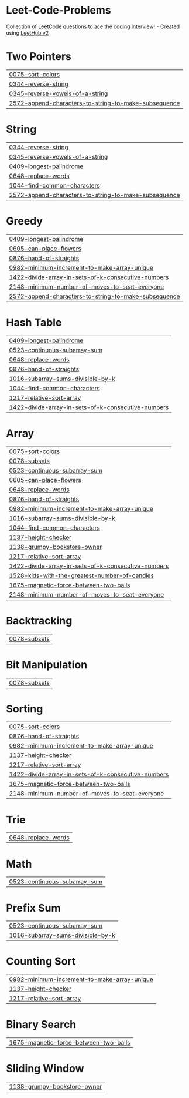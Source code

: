 # Leet-Code-Problems
Collection of LeetCode questions to ace the coding interview! - Created using [LeetHub v2](https://github.com/arunbhardwaj/LeetHub-2.0)


# Two Pointers
|  |
| ------- |
| [0075-sort-colors](https://github.com/RobinKumar5986/Leet-Code-Problems/tree/master/0075-sort-colors) |
| [0344-reverse-string](https://github.com/RobinKumar5986/Leet-Code-Problems/tree/master/0344-reverse-string) |
| [0345-reverse-vowels-of-a-string](https://github.com/RobinKumar5986/Leet-Code-Problems/tree/master/0345-reverse-vowels-of-a-string) |
| [2572-append-characters-to-string-to-make-subsequence](https://github.com/RobinKumar5986/Leet-Code-Problems/tree/master/2572-append-characters-to-string-to-make-subsequence) |
# String
|  |
| ------- |
| [0344-reverse-string](https://github.com/RobinKumar5986/Leet-Code-Problems/tree/master/0344-reverse-string) |
| [0345-reverse-vowels-of-a-string](https://github.com/RobinKumar5986/Leet-Code-Problems/tree/master/0345-reverse-vowels-of-a-string) |
| [0409-longest-palindrome](https://github.com/RobinKumar5986/Leet-Code-Problems/tree/master/0409-longest-palindrome) |
| [0648-replace-words](https://github.com/RobinKumar5986/Leet-Code-Problems/tree/master/0648-replace-words) |
| [1044-find-common-characters](https://github.com/RobinKumar5986/Leet-Code-Problems/tree/master/1044-find-common-characters) |
| [2572-append-characters-to-string-to-make-subsequence](https://github.com/RobinKumar5986/Leet-Code-Problems/tree/master/2572-append-characters-to-string-to-make-subsequence) |
# Greedy
|  |
| ------- |
| [0409-longest-palindrome](https://github.com/RobinKumar5986/Leet-Code-Problems/tree/master/0409-longest-palindrome) |
| [0605-can-place-flowers](https://github.com/RobinKumar5986/Leet-Code-Problems/tree/master/0605-can-place-flowers) |
| [0876-hand-of-straights](https://github.com/RobinKumar5986/Leet-Code-Problems/tree/master/0876-hand-of-straights) |
| [0982-minimum-increment-to-make-array-unique](https://github.com/RobinKumar5986/Leet-Code-Problems/tree/master/0982-minimum-increment-to-make-array-unique) |
| [1422-divide-array-in-sets-of-k-consecutive-numbers](https://github.com/RobinKumar5986/Leet-Code-Problems/tree/master/1422-divide-array-in-sets-of-k-consecutive-numbers) |
| [2148-minimum-number-of-moves-to-seat-everyone](https://github.com/RobinKumar5986/Leet-Code-Problems/tree/master/2148-minimum-number-of-moves-to-seat-everyone) |
| [2572-append-characters-to-string-to-make-subsequence](https://github.com/RobinKumar5986/Leet-Code-Problems/tree/master/2572-append-characters-to-string-to-make-subsequence) |
# Hash Table
|  |
| ------- |
| [0409-longest-palindrome](https://github.com/RobinKumar5986/Leet-Code-Problems/tree/master/0409-longest-palindrome) |
| [0523-continuous-subarray-sum](https://github.com/RobinKumar5986/Leet-Code-Problems/tree/master/0523-continuous-subarray-sum) |
| [0648-replace-words](https://github.com/RobinKumar5986/Leet-Code-Problems/tree/master/0648-replace-words) |
| [0876-hand-of-straights](https://github.com/RobinKumar5986/Leet-Code-Problems/tree/master/0876-hand-of-straights) |
| [1016-subarray-sums-divisible-by-k](https://github.com/RobinKumar5986/Leet-Code-Problems/tree/master/1016-subarray-sums-divisible-by-k) |
| [1044-find-common-characters](https://github.com/RobinKumar5986/Leet-Code-Problems/tree/master/1044-find-common-characters) |
| [1217-relative-sort-array](https://github.com/RobinKumar5986/Leet-Code-Problems/tree/master/1217-relative-sort-array) |
| [1422-divide-array-in-sets-of-k-consecutive-numbers](https://github.com/RobinKumar5986/Leet-Code-Problems/tree/master/1422-divide-array-in-sets-of-k-consecutive-numbers) |
# Array
|  |
| ------- |
| [0075-sort-colors](https://github.com/RobinKumar5986/Leet-Code-Problems/tree/master/0075-sort-colors) |
| [0078-subsets](https://github.com/RobinKumar5986/Leet-Code-Problems/tree/master/0078-subsets) |
| [0523-continuous-subarray-sum](https://github.com/RobinKumar5986/Leet-Code-Problems/tree/master/0523-continuous-subarray-sum) |
| [0605-can-place-flowers](https://github.com/RobinKumar5986/Leet-Code-Problems/tree/master/0605-can-place-flowers) |
| [0648-replace-words](https://github.com/RobinKumar5986/Leet-Code-Problems/tree/master/0648-replace-words) |
| [0876-hand-of-straights](https://github.com/RobinKumar5986/Leet-Code-Problems/tree/master/0876-hand-of-straights) |
| [0982-minimum-increment-to-make-array-unique](https://github.com/RobinKumar5986/Leet-Code-Problems/tree/master/0982-minimum-increment-to-make-array-unique) |
| [1016-subarray-sums-divisible-by-k](https://github.com/RobinKumar5986/Leet-Code-Problems/tree/master/1016-subarray-sums-divisible-by-k) |
| [1044-find-common-characters](https://github.com/RobinKumar5986/Leet-Code-Problems/tree/master/1044-find-common-characters) |
| [1137-height-checker](https://github.com/RobinKumar5986/Leet-Code-Problems/tree/master/1137-height-checker) |
| [1138-grumpy-bookstore-owner](https://github.com/RobinKumar5986/Leet-Code-Problems/tree/master/1138-grumpy-bookstore-owner) |
| [1217-relative-sort-array](https://github.com/RobinKumar5986/Leet-Code-Problems/tree/master/1217-relative-sort-array) |
| [1422-divide-array-in-sets-of-k-consecutive-numbers](https://github.com/RobinKumar5986/Leet-Code-Problems/tree/master/1422-divide-array-in-sets-of-k-consecutive-numbers) |
| [1528-kids-with-the-greatest-number-of-candies](https://github.com/RobinKumar5986/Leet-Code-Problems/tree/master/1528-kids-with-the-greatest-number-of-candies) |
| [1675-magnetic-force-between-two-balls](https://github.com/RobinKumar5986/Leet-Code-Problems/tree/master/1675-magnetic-force-between-two-balls) |
| [2148-minimum-number-of-moves-to-seat-everyone](https://github.com/RobinKumar5986/Leet-Code-Problems/tree/master/2148-minimum-number-of-moves-to-seat-everyone) |
# Backtracking
|  |
| ------- |
| [0078-subsets](https://github.com/RobinKumar5986/Leet-Code-Problems/tree/master/0078-subsets) |
# Bit Manipulation
|  |
| ------- |
| [0078-subsets](https://github.com/RobinKumar5986/Leet-Code-Problems/tree/master/0078-subsets) |
# Sorting
|  |
| ------- |
| [0075-sort-colors](https://github.com/RobinKumar5986/Leet-Code-Problems/tree/master/0075-sort-colors) |
| [0876-hand-of-straights](https://github.com/RobinKumar5986/Leet-Code-Problems/tree/master/0876-hand-of-straights) |
| [0982-minimum-increment-to-make-array-unique](https://github.com/RobinKumar5986/Leet-Code-Problems/tree/master/0982-minimum-increment-to-make-array-unique) |
| [1137-height-checker](https://github.com/RobinKumar5986/Leet-Code-Problems/tree/master/1137-height-checker) |
| [1217-relative-sort-array](https://github.com/RobinKumar5986/Leet-Code-Problems/tree/master/1217-relative-sort-array) |
| [1422-divide-array-in-sets-of-k-consecutive-numbers](https://github.com/RobinKumar5986/Leet-Code-Problems/tree/master/1422-divide-array-in-sets-of-k-consecutive-numbers) |
| [1675-magnetic-force-between-two-balls](https://github.com/RobinKumar5986/Leet-Code-Problems/tree/master/1675-magnetic-force-between-two-balls) |
| [2148-minimum-number-of-moves-to-seat-everyone](https://github.com/RobinKumar5986/Leet-Code-Problems/tree/master/2148-minimum-number-of-moves-to-seat-everyone) |
# Trie
|  |
| ------- |
| [0648-replace-words](https://github.com/RobinKumar5986/Leet-Code-Problems/tree/master/0648-replace-words) |
# Math
|  |
| ------- |
| [0523-continuous-subarray-sum](https://github.com/RobinKumar5986/Leet-Code-Problems/tree/master/0523-continuous-subarray-sum) |
# Prefix Sum
|  |
| ------- |
| [0523-continuous-subarray-sum](https://github.com/RobinKumar5986/Leet-Code-Problems/tree/master/0523-continuous-subarray-sum) |
| [1016-subarray-sums-divisible-by-k](https://github.com/RobinKumar5986/Leet-Code-Problems/tree/master/1016-subarray-sums-divisible-by-k) |
# Counting Sort
|  |
| ------- |
| [0982-minimum-increment-to-make-array-unique](https://github.com/RobinKumar5986/Leet-Code-Problems/tree/master/0982-minimum-increment-to-make-array-unique) |
| [1137-height-checker](https://github.com/RobinKumar5986/Leet-Code-Problems/tree/master/1137-height-checker) |
| [1217-relative-sort-array](https://github.com/RobinKumar5986/Leet-Code-Problems/tree/master/1217-relative-sort-array) |
# Binary Search
|  |
| ------- |
| [1675-magnetic-force-between-two-balls](https://github.com/RobinKumar5986/Leet-Code-Problems/tree/master/1675-magnetic-force-between-two-balls) |
# Sliding Window
|  |
| ------- |
| [1138-grumpy-bookstore-owner](https://github.com/RobinKumar5986/Leet-Code-Problems/tree/master/1138-grumpy-bookstore-owner) |